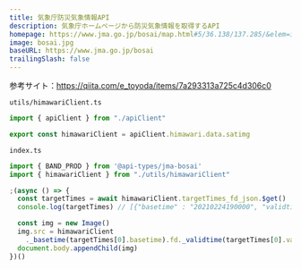```yaml
---
title: 気象庁防災気象情報API
description: 気象庁ホームページから防災気象情報を取得するAPI
homepage: https://www.jma.go.jp/bosai/map.html#5/36.138/137.285/&elem=ir&contents=himawari
image: bosai.jpg
baseURL: https://www.jma.go.jp/bosai
trailingSlash: false
---
```


参考サイト：https://qiita.com/e_toyoda/items/7a293313a725c4d306c0

`utils/himawariClient.ts`
```ts
import { apiClient } from "./apiClient"

export const himawariClient = apiClient.himawari.data.satimg
```

`index.ts`
```ts
import { BAND_PROD } from '@api-types/jma-bosai'
import { himawariClient } from "./utils/himawariClient"

;(async () => {
  const targetTimes = await himawariClient.targetTimes_fd_json.$get()
  console.log(targetTimes) // [{"basetime" : "20210224190000", "validtime" : "20210224190000"}...]

  const img = new Image()
  img.src = himawariClient
    ._basetime(targetTimes[0].basetime).fd._validtime(targetTimes[0].validtime)._band_prod(BAND_PROD.VISIBLE)._z(3)._x(7)._y_jpg(3).$path()
  document.body.appendChild(img)
})()
```
